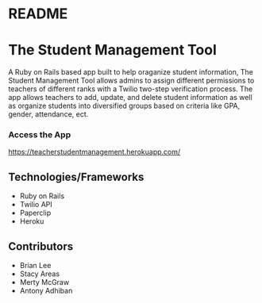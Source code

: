 # README
# The Student Management Tool
A Ruby on Rails based app built to help oraganize student information, The Student Management Tool allows admins to assign different permissions to teachers of different ranks with a Twilio two-step verification process. The app allows teachers to add, update, and delete student information as well as organize students into diversified groups based on criteria like GPA, gender, attendance, ect. 

### Access the App 
https://teacherstudentmanagement.herokuapp.com/
## Technologies/Frameworks
* Ruby on Rails
* Twilio API
* Paperclip
* Heroku

## Contributors
* Brian Lee
* Stacy Areas
* Merty McGraw
* Antony Adhiban
